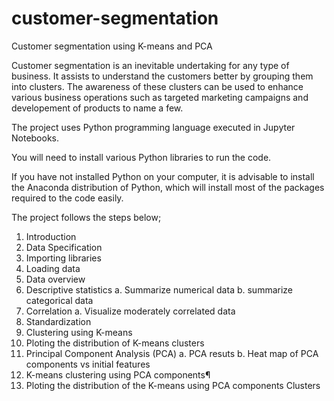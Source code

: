 # customer-segmentation
Customer segmentation using K-means and PCA

Customer segmentation is an inevitable undertaking for any type of business. It assists to understand the customers better by grouping them into clusters. The awareness of these clusters can be used to enhance various business operations such as targeted marketing campaigns and developement of products to name a few.

The project uses Python programming language executed in Jupyter Notebooks.

You will need to install various Python libraries to run the code.

If you have not installed Python on your computer, it is advisable to install the Anaconda distribution of Python, which will install most of the packages required to the code easily.

The project follows the steps below;

1. Introduction
2. Data Specification
3. Importing libraries
4. Loading data
5. Data overview
6. Descriptive statistics
  a. Summarize numerical data
  b. summarize categorical data
7. Correlation
  a. Visualize moderately correlated data
8. Standardization
9. Clustering using K-means
10. Ploting the distribution of K-means clusters
11. Principal Component Analysis (PCA)
  a. PCA resuts
  b. Heat map of PCA components vs initial features
12. K-means clustering using PCA components¶
13. Ploting the distribution of the K-means using PCA components Clusters

